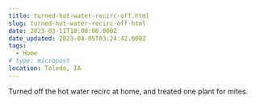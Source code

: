 ```yaml
---
title: turned-hot-water-recirc-off.html
slug: turned-hot-water-recirc-off-html
date: 2023-03-11T18:00:00.000Z
date_updated: 2023-04-05T03:24:42.000Z
tags: 
  - Home
# type: micropost
location: Toledo, IA
---
```


Turned off the hot water recirc at home, and treated one plant for mites.
